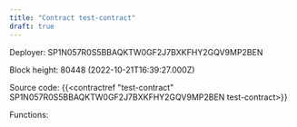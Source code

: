 ```yaml
---
title: "Contract test-contract"
draft: true
---
```

Deployer: SP1N057R0S5BBAQKTW0GF2J7BXKFHY2GQV9MP2BEN


 



Block height: 80448 (2022-10-21T16:39:27.000Z)

Source code: {{<contractref "test-contract" SP1N057R0S5BBAQKTW0GF2J7BXKFHY2GQV9MP2BEN test-contract>}}

Functions:


